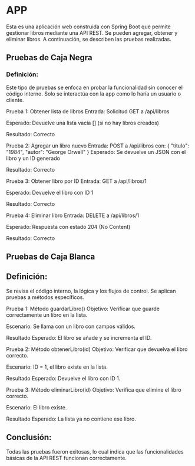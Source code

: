 # APP

Esta es una aplicación web construida con Spring Boot que permite gestionar libros mediante una API REST. Se pueden agregar, obtener y eliminar libros. A continuación, se describen las pruebas realizadas.


## Pruebas de Caja Negra
### Definición:
Este tipo de pruebas se enfoca en probar la funcionalidad sin conocer el código interno. Solo se interactúa con la app como lo haría un usuario o cliente.

Prueba 1: Obtener lista de libros
Entrada: Solicitud GET a /api/libros

Esperado: Devuelve una lista vacía [] (si no hay libros creados)

Resultado: Correcto

Prueba 2: Agregar un libro nuevo
Entrada: POST a /api/libros con:
{
  "titulo": "1984",
  "autor": "George Orwell"
}
Esperado: Se devuelve un JSON con el libro y un ID generado

Resultado: Correcto

Prueba 3: Obtener libro por ID
Entrada: GET a /api/libros/1

Esperado: Devuelve el libro con ID 1

Resultado: Correcto

Prueba 4: Eliminar libro
Entrada: DELETE a /api/libros/1

Esperado: Respuesta con estado 204 (No Content)

Resultado: Correcto

## Pruebas de Caja Blanca
## Definición:
Se revisa el código interno, la lógica y los flujos de control. Se aplican pruebas a métodos específicos.

Prueba 1: Método guardarLibro()
Objetivo: Verificar que guarde correctamente un libro en la lista.

Escenario: Se llama con un libro con campos válidos.

Resultado Esperado: El libro se añade y se incrementa el ID.

Prueba 2: Método obtenerLibro(id)
Objetivo: Verificar que devuelva el libro correcto.

Escenario: ID = 1, el libro existe en la lista.

Resultado Esperado: Devuelve el libro con ID 1.

Prueba 3: Método eliminarLibro(id)
Objetivo: Verifica que elimine el libro correcto.

Escenario: El libro existe.

Resultado Esperado: La lista ya no contiene ese libro.

## Conclusión:
Todas las pruebas fueron exitosas, lo cual indica que las funcionalidades básicas de la API REST funcionan correctamente.



